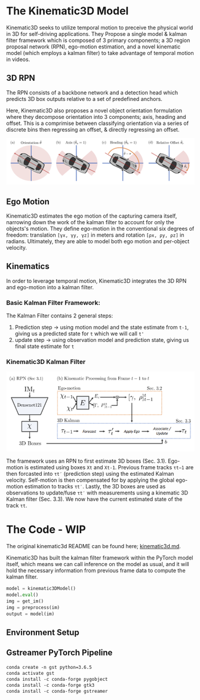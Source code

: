 # The Kinematic3D Model

Kinematic3D seeks to utilize temporal motion to preceive the physical world in 3D for self-driving applications. They Propose a single model & kalman filter framework which is composed of 3 primary components; a 3D region proposal network (RPN), ego-motion estimation, and a novel kinematic model (which employs a kalman filter) to take advantage of temporal motion in videos.

## 3D RPN 
The RPN consists of a backbone network and a detection head which predicts 3D box outputs relative to a set of predefined anchors. 

Here, Kinematic3D also proposes a novel object orientation formulation where they decompose orientation into 3 components; axis, heading and offset. This is a comprimise between classifying orientation via a series of discrete bins then regressing an offset, & directly regressing an offset. 

![](assets/orientation.png)

## Ego Motion
Kinematic3D estimates the ego motion of the capturing camera itself, narrowing down the work of the kalman filter to account for only the objects's motion. They define ego-motion in the conventional six degrees of freedom: translation `[γx, γy, γz]` in meters and rotation `[ρx, ρy, ρz]` in radians. Ultimately, they are able to model both ego motion and per-object velocity.

## Kinematics 
In order to leverage temporal motion, Kinematic3D integrates the 3D RPN and ego-motion into a kalman filter.  

### Basic Kalman Filter Framework:
The Kalman Filter contains 2 general steps: 
1. Prediction step -> using motion model and the state estimate from `t-1`, giving us a predicted state for `t` which we will call `t'`
2. update step -> using observation model and prediction state, giving us final state estimate for `t`

### Kinematic3D Kalman Filter

![](assets/Kalman.png)

The framework uses an RPN to first estimate 3D boxes (Sec. 3.1). Ego-motion is estimated using boxes `Xt` and `Xt-1`. Previous frame tracks `τt−1` are then forcasted into `τt′` (prediction step) using the estimated Kalman velocity. Self-motion is then compensated for by applying the global ego-motion estimation to tracks `τt′`. Lastly, the 3D boxes are used as observations to update/fuse `τt′` with measurements using a kinematic 3D Kalman filter (Sec. 3.3). We now have the current estimated state of the track `τt`.

# The Code - WIP

The original kinematic3d README can be found here; [kinematic3d.md](kinematic3d.md). 

Kinematic3D has built the kalman filter framework within the PyTorch model itself, which means we can call inference on the model as usual, and it will hold the necessary information from previous frame data to compute the kalman filter. 

```python 
model = kinematic3DModel()
model.eval()
img = get_im()
img = preprocess(im)
output = model(im)
```

## Environment Setup

## Gstreamer PyTorch Pipeline 
```
conda create -n gst python=3.6.5
conda activate gst
conda install -c conda-forge pygobject
conda install -c conda-forge gtk3
conda install -c conda-forge gstreamer
```

